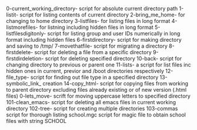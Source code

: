 0-current_working_directory- script for absolute current directory path
1-listit- script for listing contents of current directory
2-bring_me_home- for changing to home directory
3-listfiles- for listing files in long format
4-listmorefiles- for listning including hidden files in long format
5-listfilesdigitonly- script for listing group and user IDs numerically in long format including hidden files
6-firstdirectory- script for making directory and saving to /tmp/
7-movethatfile- script for migrating a directory
8-firstdelete- script for deleting a file from a specific directory
9-firstdirdeletion- script for deleting specified directory
10-back- script for changing directory to previous or parent one
11-lists- a script for list files inc hidden ones in current, previor and /boot directories respectively
12-file_type- script for finding out file type in a specified directory
13-symbolic_link_ creation
14-copy_html- script for copying files from working to parent directory excluding files already existing or of new version (.html files)
0-lets_move- scrift for moving uppercase letters to specified directory
101-clean_emacs- script for deleting all emacs files in current working directory
102-tree- script for creating multiple directories
103-commas script for thorough listing
school.mgc script for magic file to obtain school files with string SCHOOL
